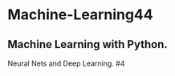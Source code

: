 # Machine-Learning44
Machine Learning with Python.
----------------------------
Neural Nets and Deep Learning. #4

